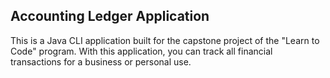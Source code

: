 ## Accounting Ledger Application

This is a Java CLI application built for the capstone project of the "Learn to Code" program.
With this application, you can track all financial transactions for a business or personal use.
